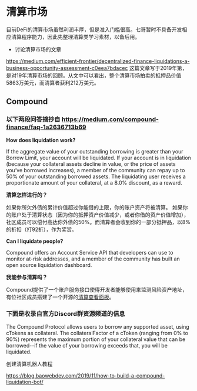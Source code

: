 # 清算市场

目前DeFi的清算市场虽然利润丰厚，但是准入门槛很高。七哥暂时不具备开发相应清算程序能力，因此先整理清算类学习素材，以备后用。
- 讨论清算市场的文章

https://medium.com/efficient-frontier/decentralized-finance-liquidations-a-business-opportunity-assessment-c0eea7bdacec 这篇文章写于2019年第，是对19年清算市场的回顾。从文中可以看出，整个清算市场拍卖的抵押品价值5863万美元，而清算者获利212万美元。

## Compound

### 以下两段问答摘抄自 https://medium.com/compound-finance/faq-1a2636713b69
**How does liquidation work?**

If the aggregate value of your outstanding borrowing is greater than your Borrow Limit, your account will be liquidated.
If your account is in liquidation (because your collateral assets decline in value, or the price of assets you’ve borrowed increases), a member of the community can repay up to 50% of your outstanding borrowed assets.
The liquidating user receives a proportionate amount of your collateral, at a 8.0% discount, as a reward.

**清算怎样进行的？**

如果你所欠外债的累计价值超过你能借的上限，你的账户资产将被清算。
如果你的账户处于清算状态（因为你的抵押资产价值减少，或者你借的资产价值增加），社区成员可以偿付高达你外债的50%。而清算者会收到你的一部分抵押品，以8%的折扣（打92折），作为奖赏。

**Can I liquidate people?**

Compound offers an Account Service API that developers can use to monitor at-risk addresses, and a member of the community has built an open source liquidation dashboard.

**我能参与清算吗？**

Compound提供了一个账户服务接口使得开发者能够使用来监测风险资产地址，有位社区成员搭建了一个开源的[清算查看面板](https://chiragkhatri.me/compound-liquidator/)。

### 下面是收录自官方Discord群资源频道的信息

The Compound Protocol allows users to borrow any supported asset, using cTokens as collateral. The collateralFactor of a cToken (ranging from 0% to 90%) represents the maximum portion of your collateral value that can be borrowed--if the value of your borrowing exceeds that, you will be liquidated.

创建清算机器人教程

https://blog.baowebdev.com/2019/11/how-to-build-a-compound-liquidation-bot/

